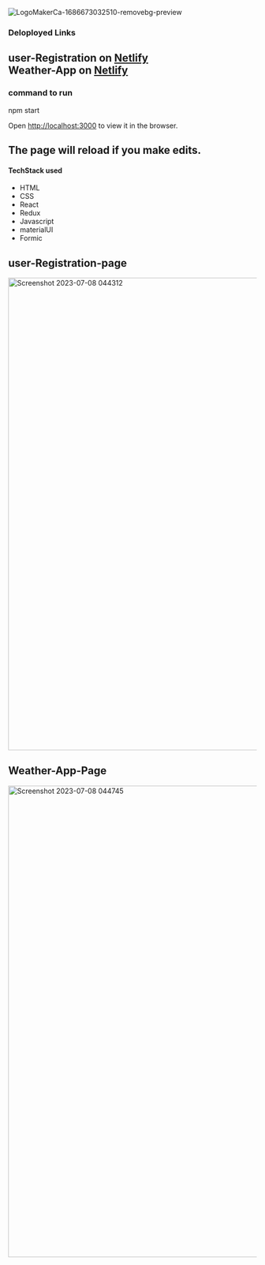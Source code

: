 ![LogoMakerCa-1686673032510-removebg-preview](https://itnowinc.com/wp-content/uploads/2022/11/ITnow-logoArtboard-1-copy.png)

### Deloployed Links
user-Registration on [Netlify](https://classy-bienenstitch-ed2a7a.netlify.app/) <br>
Weather-App on [Netlify](https://flourishing-bonbon-407a0b.netlify.app/)
--

### command to run

npm start

Open [http://localhost:3000](http://localhost:3000) to view it in the browser.

The page will reload if you make edits.
--

#### TechStack used
-  HTML 
-  CSS
-  React
-  Redux
-  Javascript
-  materialUI
-  Formic


## user-Registration-page
  
<img width="958" alt="Screenshot 2023-07-08 044312" src="https://github.com/anurag1109/ITnow-Inc/assets/115496150/10ffaac1-2aea-4c5e-b3ed-37de85f95caa">


## Weather-App-Page

<img width="956" alt="Screenshot 2023-07-08 044745" src="https://github.com/anurag1109/ITnow-Inc/assets/115496150/781a75e2-7988-4de9-b6bb-a2a5e467263a">
